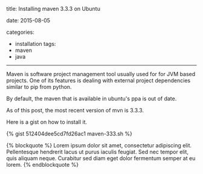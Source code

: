 title: Installing maven 3.3.3 on Ubuntu

date: 2015-08-05

categories:
- installation
tags:
- maven
- java



---

Maven is software project management tool usually used for for JVM based projects.
One of its features is dealing with external project dependencies similar to pip from python.

By default, the maven that is available in ubuntu's ppa is out of date.

As of this post, the most recent version of mvn is 3.3.3.

Here is a gist on how to install it.

{% gist 512404dee5cd7fd26ac1 maven-333.sh %}


{% blockquote %}
Lorem ipsum dolor sit amet, consectetur adipiscing elit. Pellentesque hendrerit lacus ut purus iaculis feugiat. Sed nec tempor elit, quis aliquam neque. Curabitur sed diam eget dolor fermentum semper at eu lorem.
{% endblockquote %}
